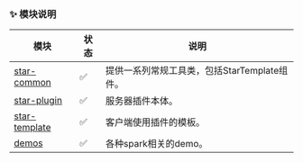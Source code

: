 
### ✨ 模块说明

| 模块                                                   | 状态                 | 说明                           |
|------------------------------------------------------|--------------------|------------------------------|
| [star-common](https://ispong.github.io/spark-star)   | :white_check_mark: | 提供一系列常规工具类，包括StarTemplate组件。 |
| [star-plugin](https://ispong.github.io/spark-star)   | :white_check_mark: | 服务器插件本体。                     |
| [star-template](https://ispong.github.io/spark-star) | :white_check_mark: | 客户端使用插件的模板。                  |
| [demos](https://ispong.github.io/spark-star)         | :white_check_mark: | 各种spark相关的demo。              |
